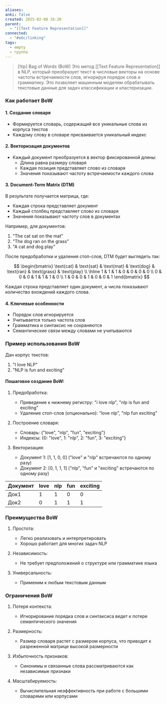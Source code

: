```yaml
---
aliases: 
anki: false
created: 2025-02-08 16:20
parent:
  - "[[Text Feature Representation]]"
connected:
  - "#обс/linking"
tags:
  - empty
  - группа
---
```


> [!tip] Bag of Words (BoW)
Это метод [[Text Feature Representation]] в NLP, который преобразует текст в числовые векторы на основе частоты встречаемости слов, игнорируя порядок слов и грамматику. Это позволяет машинным моделям обрабатывать текстовые данные для задач классификации и кластеризации.

### Как работает BoW

#### 1. Создание словаря
- Формируется словарь, содержащий все уникальные слова из корпуса текстов
- Каждому слову в словаре присваивается уникальный индекс

#### 2. Векторизация документов 
- Каждый документ преобразуется в вектор фиксированной длины:
  - Длина равна размеру словаря
  - Каждая позиция представляет слово из словаря
  - Значения показывают частоту встречаемости каждого слова

#### 3. Document-Term Matrix (DTM)
В результате получается матрица, где:
- Каждая строка представляет документ
- Каждый столбец представляет слово из словаря
- Значения показывают частоту слов в документах

Например, для документов:
1. "The cat sat on the mat"
2. "The dog ran on the grass" 
3. "A cat and dog play"

После предобработки и удаления стоп-слов, DTM будет выглядеть так:

$$
\begin{bmatrix} 
\text{cat} & \text{sat} & \text{mat} & \text{dog} & \text{ran} & \text{grass} & \text{play} \\
\hline
1 & 1 & 1 & 0 & 0 & 0 & 0 \\
0 & 0 & 0 & 1 & 1 & 1 & 0 \\
1 & 0 & 0 & 1 & 0 & 0 & 1
\end{bmatrix}
$$

Каждая строка представляет один документ, а числа показывают количество вхождений каждого слова.

#### 4. Ключевые особенности
- Порядок слов игнорируется
- Учитывается только частота слов
- Грамматика и синтаксис не сохраняются
- Семантические связи между словами не учитываются

### Пример использования BoW

Дан корпус текстов:
1. "I love NLP"
2. "NLP is fun and exciting"

#### Пошаговое создание BoW:

1. Предобработка:
   - Приведение к нижнему регистру: "i love nlp", "nlp is fun and exciting"
   - Удаление стоп-слов (опционально): "love nlp", "nlp fun exciting"

2. Построение словаря:
   - Словарь: {"love", "nlp", "fun", "exciting"}
   - Индексы: {0: "love", 1: "nlp", 2: "fun", 3: "exciting"}

3. Векторизация:
   - Документ 1: [1, 1, 0, 0] ("love" и "nlp" встречаются по одному разу)
   - Документ 2: [0, 1, 1, 1] ("nlp", "fun" и "exciting" встречаются по одному разу)

| Документ | love | nlp | fun | exciting |
|----------|------|-----|-----|----------|
| Док1     |   1  |  1  |  0  |    0     |
| Док2     |   0  |  1  |  1  |    1     |

### Преимущества BoW

1. Простота:
   - Легко реализовать и интерпретировать
   - Хорошо работает для многих задач NLP

2. Независимость:
   - Не требует предположений о структуре или грамматике языка

3. Универсальность:
   - Применим к любым текстовым данным

### Ограничения BoW

1. Потеря контекста:
   - Игнорирование порядка слов и синтаксиса ведет к потере семантического значения

2. Размерность:
   - Размер словаря растет с размером корпуса, что приводит к разреженной матрице высокой размерности

3. Избыточность признаков:
   - Синонимы и связанные слова рассматриваются как независимые признаки

4. Масштабируемость:
   - Вычислительная неэффективность при работе с большими словарями или корпусами

